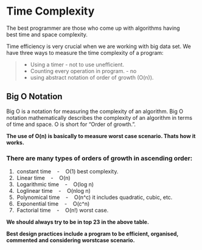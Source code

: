 
# Time Complexity 

The best programmer are those who come up with algorithms having  
best time and space complexity.  
  
Time efficiency is very crucial when we are working with big data set. We have three ways to measure the time complexity of a program:  
> - Using a timer - not to use unefficient.
> - Counting every operation in program. - no
> - using abstract notation of order of growth (O(n)).
  
## Big O Notation
  
Big O is a notation for measuring the complexity of an algorithm. Big O notation mathematically describes the complexity of an algorithm in terms of time and space. O is short for “Order of growth.”.  

**The use of O(n) is basically to measure worst case scenario. Thats how it works.**

### There are many types of orders of growth in ascending order: 
1. &nbsp;constant time &nbsp;&nbsp; - &nbsp;&nbsp; O(1) best complexity.
1. &nbsp;Linear time &nbsp;&nbsp; - &nbsp;&nbsp; O(n)
1. &nbsp;Logarithmic time &nbsp;&nbsp; - &nbsp;&nbsp; O(log n)
1. &nbsp;Loglinear time &nbsp;&nbsp; - &nbsp;&nbsp; O(nlog n)
1. &nbsp;Polynomical time &nbsp;&nbsp; - &nbsp;&nbsp; O(n^c) it includes quadratic, cubic, etc.
1. &nbsp;Exponential time &nbsp;&nbsp; - &nbsp;&nbsp; O(c^n)
1. &nbsp;Factorial time &nbsp;&nbsp; - &nbsp;&nbsp; O(n!) worst case.
  
**We should always try to be in top 23 in the above table.**  

**Best design practices include a program to be efficient, organised, commented and considering worstcase scenario.**